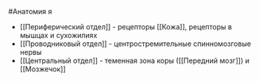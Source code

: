 #Анатомия я
- [[Периферический отдел]] - рецепторы [[Кожа]], рецепторы в мышцах и сухожилиях
- [[Проводниковый отдел]] - центростремительные спинномозговые нервы
- [[Центральный отдел]] - теменная зона коры ([[Передний мозг]]) и [[Мозжечок]]